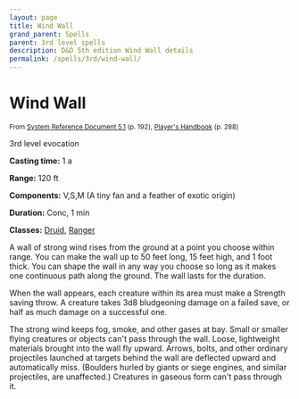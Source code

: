 ```yaml
---
layout: page
title: Wind Wall
grand_parent: Spells
parent: 3rd level spells 
description: D&D 5th edition Wind Wall details
permalink: /spells/3rd/wind-wall/
---
```


# Wind Wall

<small>From <a target="_blank" href="https://media.wizards.com/2016/downloads/DND/SRD-OGL_V5.1.pdf">System Reference Document 5.1</a> (p. 192), <a target="_blank" href="https://dnd.wizards.com/products/tabletop-games/rpg-products/rpg_playershandbook">Player's Handbook</a> (p. 288)</small>


3rd level evocation

**Casting time:** 1 a

**Range:** 120 ft

**Components:** V,S,M (A tiny fan and a feather of exotic origin)

**Duration:** Conc, 1 min

**Classes:** [Druid](/classes/druid/), [Ranger](/classes/ranger/)

A wall of strong wind rises from the ground at a point you choose within range. You can make the wall up to 50 feet long, 15 feet high, and 1 foot thick. You can shape the wall in any way you choose so long as it makes one continuous path along the ground. The wall lasts for the duration.

   When the wall appears, each creature within its area must make a Strength saving throw. A creature takes 3d8 bludgeoning damage on a failed save, or half as much damage on a successful one.

   The strong wind keeps fog, smoke, and other gases at bay. Small or smaller flying creatures or objects can't pass through the wall. Loose, lightweight materials brought into the wall fly upward. Arrows, bolts, and other ordinary projectiles launched at targets behind the wall are deflected upward and automatically miss. (Boulders hurled by giants or siege engines, and similar projectiles, are unaffected.) Creatures in gaseous form can't pass through it.